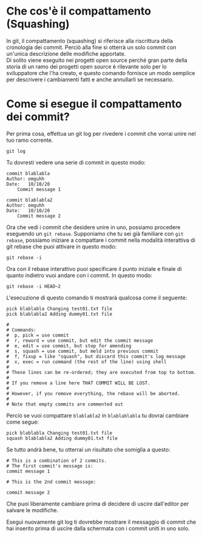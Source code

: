 # Che cos'è il compattamento (Squashing)

In git, il compattamento (squashing) si riferisce alla riscrittura della cronologia dei commit. Perciò alla fine si otterrà un solo commit con un'unica descrizione delle modifiche apportate.  
Di solito viene eseguito nei progetti open source perché gran parte della storia di un ramo dei progetti open source è rilevante solo per lo sviluppatore che l'ha creato, e questo comando fornisce un modo semplice per descrivere i cambiamenti fatti e anche annullarli se necessario.  

# Come si esegue il compattamento dei commit?

Per prima cosa, effettua un git log per rivedere i commit che vorrai unire nel tuo ramo corrente.  

```
git log
```

Tu dovresti vedere una serie di commit in questo modo:  

```
commit blablabla
Author: omguhh
Date:   10/10/20
    Commit message 1

commit blablabla2
Author: omguhh
Date:   10/10/20
    Commit message 2
```

Ora che vedi i commit che desidere unire in uno, possiamo procedere eseguendo un ```git rebase```. Supponiamo che tu sei già familiare con ```git rebase```, possiamo iniziare a compattare i commit nella modalità interattiva di git rebase che puoi attivare in questo modo:  

```
git rebase -i
```

Ora con il rebase interattivo puoi specificare il punto iniziale e finale di quanto indietro vuoi andare con i commit. In questo modo:  

```
git rebase -i HEAD~2
```

L'esecuzione di questo comando ti mostrarà qualcosa come il seguente:  

```
pick blablabla Changing test01.txt file
pick blablabla2 Adding dummy01.txt file

#
# Commands:
#  p, pick = use commit
#  r, reword = use commit, but edit the commit message
#  e, edit = use commit, but stop for amending
#  s, squash = use commit, but meld into previous commit
#  f, fixup = like "squash", but discard this commit's log message
#  x, exec = run command (the rest of the line) using shell
#
# These lines can be re-ordered; they are executed from top to bottom.
#
# If you remove a line here THAT COMMIT WILL BE LOST.
#
# However, if you remove everything, the rebase will be aborted.
#
# Note that empty commits are commented out
```

Perciò se vuoi compattare ```blablabla2``` in ```blablablabla``` tu dovrai cambiare come segue:  

```
pick blablabla Changing test01.txt file
squash blablabla2 Adding dummy01.txt file

```

Se tutto andrà bene, tu otterrai un risultato che somiglia a questo:  

```
# This is a combination of 2 commits.
# The first commit's message is:
commit message 1

# This is the 2nd commit message:

commit message 2
```

Che puoi liberamente cambiare prima di decidere di uscire dall'editor per salvare le modifiche.  

Esegui nuovamente git log ti dovrebbe mostrare il messaggio di commit che hai inserito prima di uscire dalla schermata con i commit uniti in uno solo.  
